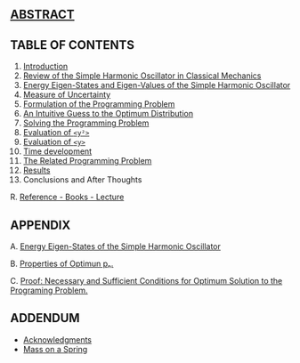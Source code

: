 ## [ABSTRACT](README.md)

## TABLE OF CONTENTS

1. [Introduction](INTRODUCTION.md)
2. [Review of the Simple Harmonic Oscillator in Classical Mechanics](REVIEW.md)
3. [Energy Eigen-States and Eigen-Values of the Simple Harmonic Oscillator](QMSHO.md)
4. [Measure of Uncertainty](UNCERTAINTY.md)
5. [Formulation of the Programming Problem](FORMULATION.md)
6. [An Intuitive Guess to the Optimum Distribution](INTUITIVE.md)
7. [Solving the Programming Problem](SOLVING.md)
  1. [Evaluation of `<y²>`](Y2.md)
  2. [Evaluation of `<y>`](Y.md)
  3. [Time development](TIME.md)
  4. [The Related Programming Problem](RELATED.md)
  5. [Results](RESULTS.md)
8. Conclusions and After Thoughts

R. [Reference - Books - Lecture](REFERENCE.md)

## APPENDIX

A. [Energy Eigen-States of the Simple Harmonic Oscillator](STATES.md)

B. [Properties of Optimun pₙ.](PROPERTIES.md)

C. [Proof: Necessary and Sufficient Conditions for Optimum Solution to the Programing Problem.](KKT.md)

## ADDENDUM

* [Acknowledgments](ACKNOWLEDGMENTS.md)
* [Mass on a Spring](SPRING.md)
